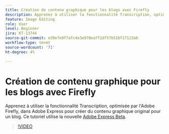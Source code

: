 ```yaml
---
title: Création de contenu graphique pour les blogs avec Firefly
description: Apprenez à utiliser la fonctionnalité Transcription, optimisée par l'Adobe Firefly, dans Adobe Express pour créer du contenu graphique original pour un blog
feature: Image Editing
role: User
level: Beginner
jira: KT-13744
source-git-commit: e39efe0f7afc4e3e970ea7f2df57b51bf17123a6
workflow-type: tm+mt
source-wordcount: '71'
ht-degree: 4%

---
```


# Création de contenu graphique pour les blogs avec Firefly

Apprenez à utiliser la fonctionnalité Transcription, optimisée par l&#39;Adobe Firefly, dans Adobe Express pour créer du contenu graphique original pour un blog. Ce tutoriel utilise la nouvelle [Adobe Express Beta](https://www.adobe.com/express/).

>[!VIDEO](https://video.tv.adobe.com/v/3422408?quality=12&learn=on&hidetitle=true)
